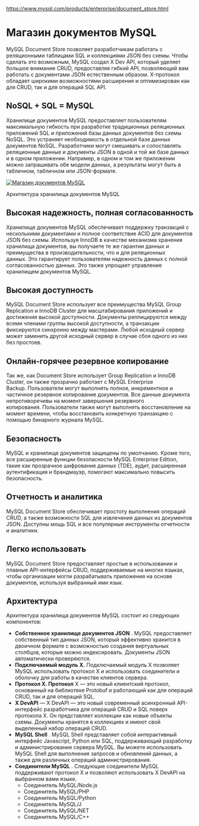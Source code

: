 https://www.mysql.com/products/enterprise/document_store.html
# Магазин документов MySQL

MySQL Document Store позволяет разработчикам работать с реляционными таблицами SQL и коллекциями JSON без схемы. Чтобы сделать это возможным, MySQL создал X Dev API, который уделяет большое внимание CRUD, предоставляя гибкий API, позволяющий вам работать с документами JSON естественным образом. X-протокол обладает широкими возможностями расширения и оптимизирован как для CRUD, так и для операций SQL API.

## NoSQL + SQL = MySQL

Хранилище документов MySQL предоставляет пользователям максимальную гибкость при разработке традиционных реляционных приложений SQL и приложений базы данных документов без схемы NoSQL. Это устраняет необходимость в отдельной базе данных документов NoSQL. Разработчики могут смешивать и сопоставлять реляционные данные и документы JSON в одной и той же базе данных и в одном приложении. Например, в одном и том же приложении можно запрашивать обе модели данных, а результаты могут быть в табличном, табличном или JSON-формате.

[![Магазин документов MySQL](https://www.mysql.com/common/images/enterprise/mysql_document_store_architecture.png)](https://www.mysql.com/common/images/enterprise/mysql_document_store_architecture.png)

Архитектура хранилища документов MySQL

## Высокая надежность, полная согласованность

Хранилище документов MySQL обеспечивает поддержку транзакций с несколькими документами и полное соответствие ACID для документов JSON без схемы. Используя InnoDB в качестве механизма хранения хранилища документов, вы получаете те же гарантии данных и преимущества в производительности, что и для реляционных данных. Это гарантирует пользователям надежность данных с полной согласованностью данных. Это также упрощает управление хранилищем документов MySQL.

## Высокая доступность

MySQL Document Store использует все преимущества MySQL Group Replication и InnoDB Cluster для масштабирования приложений и достижения высокой доступности. Документы реплицируются между всеми членами группы высокой доступности, а транзакции фиксируются синхронно между мастерами. Любой исходный сервер может заменить другой исходный сервер в случае сбоя одного из них без простоев.

## Онлайн-горячее резервное копирование

Так же, как Document Store использует Group Replication и InnoDB Cluster, он также прозрачно работает с MySQL Enterprise Backup. Пользователи могут выполнять полное, инкрементное и частичное резервное копирование документов. Все данные документа непротиворечивы на момент завершения резервного копирования. Пользователи также могут выполнять восстановление на момент времени, чтобы восстановить конкретную транзакцию с помощью бинарного журнала MySQL.

## Безопасность

MySQL и хранилище документов защищены по умолчанию. Кроме того, все расширенные функции безопасности MySQL Enterprise Edition, такие как прозрачное шифрование данных (TDE), аудит, расширенная аутентификация и брандмауэр, помогают максимально повысить безопасность.

## Отчетность и аналитика

MySQL Document Store обеспечивает простоту выполнения операций CRUD, а также возможности SQL для извлечения данных из документов JSON. Доступны мощь SQL и все популярные инструменты отчетности и аналитики.

## Легко использовать

MySQL Document Store предоставляет простые в использовании и плавные API-интерфейсы CRUD, поддерживаемые на многих языках, чтобы организации могли разрабатывать приложения на основе документов, используя выбранный ими язык.

## Архитектура

Архитектура хранилища документов MySQL состоит из следующих компонентов:

-   **Собственное хранилище документов JSON** . MySQL предоставляет собственный тип данных JSON, который эффективно хранится в двоичном формате с возможностью создания виртуальных столбцов, которые можно индексировать. Документы JSON автоматически проверяются.
-   **Подключаемый модуль X.** Подключаемый модуль X позволяет MySQL использовать протокол X и использовать соединители и оболочку для работы в качестве клиентов сервера.
-   **Протокол X. Протокол** X — это новый клиентский протокол, основанный на библиотеке Protobuf и работающий как для операций CRUD, так и для операций SQL.
-   **X DevAPI** — X DevAPI — это новый современный асинхронный API-интерфейс разработчика для операций CRUD и SQL поверх протокола X. Он представляет коллекции как новые объекты схемы. Документы хранятся в коллекциях и имеют свой выделенный набор операций CRUD.
-   **MySQL Shell** . MySQL Shell представляет собой интерактивный интерфейс Javascript, Python или SQL, поддерживающий разработку и администрирование сервера MySQL. Вы можете использовать MySQL Shell для выполнения запросов и обновлений данных, а также для различных операций администрирования.
-   **Соединители MySQL** . Следующие соединители MySQL поддерживают протокол X и позволяют использовать X DevAPI на выбранном вами языке.
    -   Соединитель MySQL/Node.js
    -   Соединитель MySQL/PHP
    -   Соединитель MySQL/Python
    -   Соединитель MySQL/J
    -   Соединитель MySQL/NET
    -   Соединитель MySQL/С++